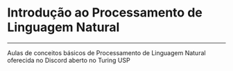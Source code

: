 # Introdução ao Processamento de Linguagem Natural

---

Aulas de conceitos básicos de Processamento de Linguagem Natural oferecida no Discord aberto no Turing USP
